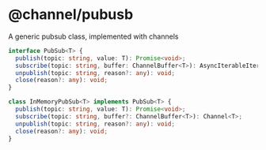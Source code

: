 # @channel/pubusb
A generic pubsub class, implemented with channels

```ts
interface PubSub<T> {
  publish(topic: string, value: T): Promise<void>;
  subscribe(topic: string, buffer: ChannelBuffer<T>): AsyncIterableIterator<T>;
  unpublish(topic: string, reason?: any): void;
  close(reason?: any): void;
}
```

```ts
class InMemoryPubSub<T> implements PubSub<T> {
  publish(topic: string, value: T): Promise<void>;
  subscribe(topic: string, buffer?: ChannelBuffer<T>): Channel<T>;
  unpublish(topic: string, reason?: any): void;
  close(reason?: any): void;
}
```

